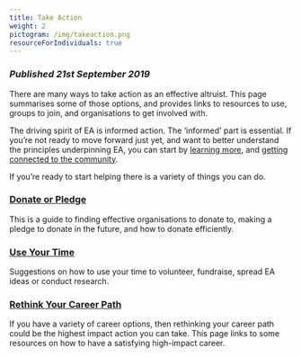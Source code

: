 ```yaml
---
title: Take Action
weight: 2
pictogram: /img/takeaction.png
resourceForIndividuals: true
---
```


### _Published 21st September 2019_

There are many ways to take action as an effective altruist. This page summarises some of those options, and provides links to resources to use, groups to join, and organisations to get involved with.

The driving spirit of EA is informed action. The ‘informed’ part is essential. If you’re not ready to move forward just yet, and want to better understand the principles underpinning EA, you can start by <a target="_blank" href="/learn/">learning more</a>, and <a target="_blank" href="/learn/connect/">getting connected to the community</a>.



If you’re ready to start helping there is a variety of things you can do.



### [Donate or Pledge](/take_action/donate/)
This is a guide to finding effective organisations to donate to, making a pledge to donate in the future, and how to donate efficiently.

### [Use Your Time](/take_action/use-your-time/)
Suggestions on how to use your time to volunteer, fundraise, spread EA ideas or conduct research.

### [Rethink Your Career Path](/take_action/career/)
If you have a variety of career options, then rethinking your career path could be the highest impact action you can take. This page links to some resources on how to have a satisfying high-impact career.

